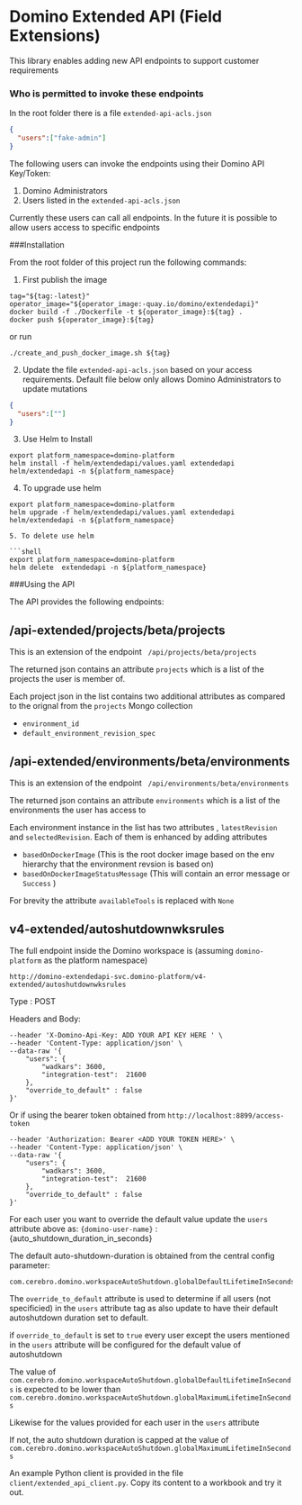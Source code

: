 # Domino Extended API (Field Extensions)

This library enables adding new API endpoints to support customer requirements 


### Who is permitted to invoke these endpoints

In the root folder there is a file `extended-api-acls.json`
```json
{
  "users":["fake-admin"]
}
```

The following users can invoke the endpoints using their Domino API Key/Token:

1. Domino Administrators
2. Users listed in the `extended-api-acls.json`

Currently these users can call all endpoints. In the future it is possible to allow users access to specific endpoints   
   

###Installation

From the root folder of this project run the following commands:

1. First publish the image
```
tag="${tag:-latest}"
operator_image="${operator_image:-quay.io/domino/extendedapi}"
docker build -f ./Dockerfile -t ${operator_image}:${tag} .
docker push ${operator_image}:${tag}
```
or run
```shell
./create_and_push_docker_image.sh ${tag}
```

2. Update the file `extended-api-acls.json` based on your access requirements. Default file below 
   only allows Domino Administrators to update mutations 
```json
{
  "users":[""]
}
```
3. Use Helm to Install
```shell
export platform_namespace=domino-platform
helm install -f helm/extendedapi/values.yaml extendedapi helm/extendedapi -n ${platform_namespace}
```
4. To upgrade use helm
```shell
export platform_namespace=domino-platform
helm upgrade -f helm/extendedapi/values.yaml extendedapi helm/extendedapi -n ${platform_namespace}

5. To delete use helm 

```shell
export platform_namespace=domino-platform
helm delete  extendedapi -n ${platform_namespace}
```

###Using the API

The API provides the following endpoints:

## /api-extended/projects/beta/projects

This is an extension of the endpoint ` /api/projects/beta/projects`

The returned json contains an attribute `projects` which is a list of the projects the user is member of.

Each project json in the list contains two additional attributes as compared to the orignal from the `projects` 
Mongo collection

- `environment_id`
- `default_environment_revision_spec`


## /api-extended/environments/beta/environments

This is an extension of the endpoint ` /api/environments/beta/environments`

The returned json contains an attribute `environments` which is a list of the environments the user has access to

Each environment instance in the list has two attributes , `latestRevision` and `selectedRevision`. Each of them
is enhanced by adding attributes

- `basedOnDockerImage` (This is the root docker image based on the env hierarchy that the environment revsion is based on)
- `basedOnDockerImageStatusMessage` (This will contain an error message or `Success` )

For brevity the attribute `availableTools` is replaced with `None` 

## v4-extended/autoshutdownwksrules

The full endpoint inside the Domino workspace is (assuming `domino-platform` as the platform namespace)
```shell
http://domino-extendedapi-svc.domino-platform/v4-extended/autoshutdownwksrules
```

Type : POST

Headers and Body:
```
--header 'X-Domino-Api-Key: ADD YOUR API KEY HERE ' \
--header 'Content-Type: application/json' \
--data-raw '{
    "users": {
        "wadkars": 3600,
        "integration-test":  21600
    },
    "override_to_default" : false
}'
```
Or if using the bearer token obtained from `http://localhost:8899/access-token`

```shell
--header 'Authorization: Bearer <ADD YOUR TOKEN HERE>' \
--header 'Content-Type: application/json' \
--data-raw '{
    "users": {
        "wadkars": 3600,
        "integration-test":  21600
    },
    "override_to_default" : false
}'
```

For each user you want to override the default value update the `users`
attribute above as:
`{domino-user-name}` : {auto_shutdown_duration_in_seconds}

The default auto-shutdown-duration is obtained from the central config parameter:
```shell
com.cerebro.domino.workspaceAutoShutdown.globalDefaultLifetimeInSeconds
```
The `override_to_default` attribute is used to determine if all users (not specificied)
in the `users` attribute tag as also update to have their default autoshutdown duration
set to default.

if `override_to_default` is set to `true` every user except the users mentioned in the 
`users` attribute will be configured for the default value of autoshutdown

The value of `com.cerebro.domino.workspaceAutoShutdown.globalDefaultLifetimeInSeconds`
is expected to be lower than `com.cerebro.domino.workspaceAutoShutdown.globalMaximumLifetimeInSeconds`

Likewise for the values provided for each user in the `users` attribute

If not, the auto shutdown duration is capped at the value of `com.cerebro.domino.workspaceAutoShutdown.globalMaximumLifetimeInSeconds`


An example Python client is provided in the file `client/extended_api_client.py`.
Copy its content to a workbook and try it out.

